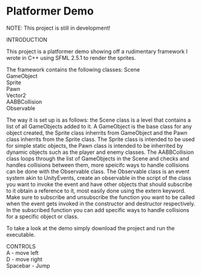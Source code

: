 # Platformer Demo

NOTE: This project is still in development!

INTRODUCTION

This project is a platformer demo showing off a rudimentary framework I wrote in C++ using SFML 2.5.1 to render the sprites.

The framework contains the following classes:
Scene  
GameObject  
Sprite  
Pawn  
Vector2  
AABBCollision  
Observable  

The way it is set up is as follows: the Scene class is a level that contains a list of all GameObjects added to it. A GameObject is the base class for any object created, the Sprite class inherrits from GameObject and the Pawn class inherrits from the Sprite class. The Sprite class is intended to be used for simple static objects, the Pawn class is intended to be inherrited by dynamic objects such as the player and enemy classes. The AABBCollision class loops through the list of GameObjects in the Scene and checks and handles collisions between them, more speicifc ways to handle collisions can be done with the Observable class. The Observable class is an event system akin to UnityEvents, create an observable in the script of the class you want to invoke the event and have other objects that should subscribe to it obtain a reference to it, most easily done using the extern keyword. Make sure to subscribe and unsubscribe the function you want to be called when the event gets invoked in the constructor and destructor respectively. In the subscribed function you can add specific ways to handle collisions for a specific object or class.

To take a look at the demo simply download the project and run the executable.

CONTROLS  
A - move left  
D - move right  
Spacebar - Jump  

